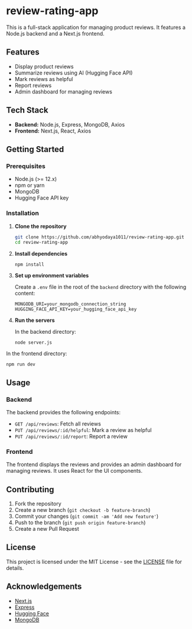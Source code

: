 # review-rating-app

This is a full-stack application for managing product reviews. It features a Node.js backend and a Next.js frontend.

## Features

- Display product reviews
- Summarize reviews using AI (Hugging Face API)
- Mark reviews as helpful
- Report reviews
- Admin dashboard for managing reviews

## Tech Stack

- **Backend:** Node.js, Express, MongoDB, Axios
- **Frontend:** Next.js, React, Axios

## Getting Started

### Prerequisites

- Node.js (>= 12.x)
- npm or yarn
- MongoDB
- Hugging Face API key

### Installation

1. **Clone the repository**

   ```bash
   git clone https://github.com/abhyodaya1011/review-rating-app.git
   cd review-rating-app
   ```

2. **Install dependencies**


   ```
   npm install
   ```

3. **Set up environment variables**

   Create a `.env` file in the root of the `backend` directory with the following content:

   ```
   MONGODB_URI=your_mongodb_connection_string
   HUGGING_FACE_API_KEY=your_hugging_face_api_key
   ```

4. **Run the servers**

   In the backend directory:
   ```
   node server.js
   ```

In the frontend directory:
   ```
   npm run dev
   ```

## Usage

### Backend

The backend provides the following endpoints:

- `GET /api/reviews`: Fetch all reviews
- `PUT /api/reviews/:id/helpful`: Mark a review as helpful
- `PUT /api/reviews/:id/report`: Report a review

### Frontend

The frontend displays the reviews and provides an admin dashboard for managing reviews. It uses React for the UI components.

## Contributing

1. Fork the repository
2. Create a new branch (`git checkout -b feature-branch`)
3. Commit your changes (`git commit -am 'Add new feature'`)
4. Push to the branch (`git push origin feature-branch`)
5. Create a new Pull Request

## License

This project is licensed under the MIT License - see the [LICENSE](LICENSE) file for details.

## Acknowledgements

- [Next.js](https://nextjs.org/)
- [Express](https://expressjs.com/)
- [Hugging Face](https://huggingface.co/)
- [MongoDB](https://www.mongodb.com/)
